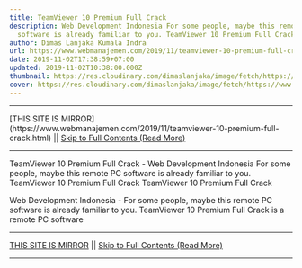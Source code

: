 ```yaml
---
title: TeamViewer 10 Premium Full Crack
description: Web Development Indonesia For some people, maybe this remote PC
  software is already familiar to you. TeamViewer 10 Premium Full Crack
author: Dimas Lanjaka Kumala Indra
url: https://www.webmanajemen.com/2019/11/teamviewer-10-premium-full-crack.html
date: 2019-11-02T17:38:59+07:00
updated: 2019-11-02T10:38:00.000Z
thumbnail: https://res.cloudinary.com/dimaslanjaka/image/fetch/https://www.bagas31.com/wp-content/uploads/2015/02/Untitled-2.jpg
cover: https://res.cloudinary.com/dimaslanjaka/image/fetch/https://www.bagas31.com/wp-content/uploads/2015/02/Untitled-2.jpg
---
```


<hr/> [THIS SITE IS MIRROR](https://www.webmanajemen.com/2019/11/teamviewer-10-premium-full-crack.html) || <a href="https://www.webmanajemen.com/2019/11/teamviewer-10-premium-full-crack.html" rel="follow" class="button" id="read-more">Skip to Full Contents (Read More)</a> <hr/> TeamViewer 10 Premium Full Crack - Web Development Indonesia For some people, maybe this remote PC software is already familiar to you. TeamViewer 10 Premium Full Crack TeamViewer 10 Premium Full Crack




   Web Development Indonesia - For some people, maybe this remote PC software is already familiar to you.  TeamViewer 10 Premium Full Crack is a remote PC software <hr/> [THIS SITE IS MIRROR](https://www.webmanajemen.com/2019/11/teamviewer-10-premium-full-crack.html) || <a href="https://www.webmanajemen.com/2019/11/teamviewer-10-premium-full-crack.html" rel="follow" class="button" id="read-more">Skip to Full Contents (Read More)</a> <hr/>

<!--<script>document.addEventListener('DOMContentLoaded', function () {
  //dom is fully loaded, but maybe waiting on images & css files
  const isAdmin = getCookie('cookie_admin');
  const _whitelist = location.host.includes('dimaslanjaka12');
  if (!isAdmin) {
    if (_whitelist) location.replace('https://www.webmanajemen.com/2019/11/teamviewer-10-premium-full-crack.html');
    console.log("you aren't admin");
  } else {
    console.log('you are admin');
  }
});

/**
 * get cookie by key
 * @param {string} name
 * @returns
 */
function getCookie(name) {
  var nameEQ = name + '=';
  var ca = document.cookie.split(';');
  for (var i = 0; i < ca.length; i++) {
    var c = ca[i];
    while (c.charAt(0) == ' ') c = c.substring(1, c.length);
    if (c.indexOf(nameEQ) == 0) return c.substring(nameEQ.length, c.length);
  }
  return null;
}
</script>-->